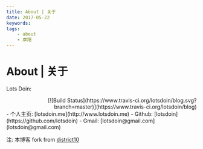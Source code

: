 ```yaml
---
title: About | 关于
date: 2017-05-22
keywords:
tags:
    - about
    - 摩羯
---
```


About | 关于
============


Lots Doin:
<div align="right">[![Build Status](https://www.travis-ci.org/lotsdoin/blog.svg?branch=master)](https://www.travis-ci.org/lotsdoin/blog)</div>
-   个人主页: [lotsdoin.me](http://www.lotsdoin.me)
-   Github: [lotsdoin](https://github.com/lotsdoin)
-   Gmail: [lotsdoin@gmail.com](lotsdoin@gmail.com)

注: 本博客 fork from [district10](https://github.com/district10)





